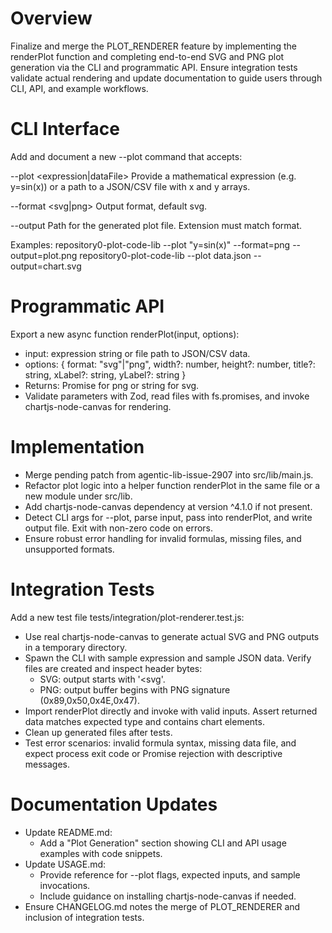 # Overview
Finalize and merge the PLOT_RENDERER feature by implementing the renderPlot function and completing end-to-end SVG and PNG plot generation via the CLI and programmatic API. Ensure integration tests validate actual rendering and update documentation to guide users through CLI, API, and example workflows.

# CLI Interface
Add and document a new --plot command that accepts:

--plot <expression|dataFile>
  Provide a mathematical expression (e.g. y=sin(x)) or a path to a JSON/CSV file with x and y arrays.

--format <svg|png>
  Output format, default svg.

--output <filePath>
  Path for the generated plot file. Extension must match format.

Examples:
repository0-plot-code-lib --plot "y=sin(x)" --format=png --output=plot.png
repository0-plot-code-lib --plot data.json --output=chart.svg

# Programmatic API
Export a new async function renderPlot(input, options):
- input: expression string or file path to JSON/CSV data.
- options: { format: "svg"|"png", width?: number, height?: number, title?: string, xLabel?: string, yLabel?: string }
- Returns: Promise<Buffer> for png or string for svg.
- Validate parameters with Zod, read files with fs.promises, and invoke chartjs-node-canvas for rendering.

# Implementation
- Merge pending patch from agentic-lib-issue-2907 into src/lib/main.js.
- Refactor plot logic into a helper function renderPlot in the same file or a new module under src/lib.
- Add chartjs-node-canvas dependency at version ^4.1.0 if not present.
- Detect CLI args for --plot, parse input, pass into renderPlot, and write output file. Exit with non-zero code on errors.
- Ensure robust error handling for invalid formulas, missing files, and unsupported formats.

# Integration Tests
Add a new test file tests/integration/plot-renderer.test.js:
- Use real chartjs-node-canvas to generate actual SVG and PNG outputs in a temporary directory.
- Spawn the CLI with sample expression and sample JSON data. Verify files are created and inspect header bytes:
  - SVG: output starts with '<svg'.
  - PNG: output buffer begins with PNG signature (0x89,0x50,0x4E,0x47).
- Import renderPlot directly and invoke with valid inputs. Assert returned data matches expected type and contains chart elements.
- Clean up generated files after tests.
- Test error scenarios: invalid formula syntax, missing data file, and expect process exit code or Promise rejection with descriptive messages.

# Documentation Updates
- Update README.md:
  - Add a "Plot Generation" section showing CLI and API usage examples with code snippets.
- Update USAGE.md:
  - Provide reference for --plot flags, expected inputs, and sample invocations.
  - Include guidance on installing chartjs-node-canvas if needed.
- Ensure CHANGELOG.md notes the merge of PLOT_RENDERER and inclusion of integration tests.